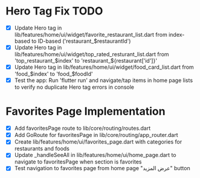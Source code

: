 # Hero Tag Fix TODO

- [x] Update Hero tag in lib/features/home/ui/widget/favorite_restaurant_list.dart from index-based to ID-based ('restaurant_$restaurantId')
- [x] Update Hero tag in lib/features/home/ui/widget/top_rated_resturant_list.dart from 'top_restaurant_$index' to 'restaurant_${restaurant['id']}'
- [x] Update Hero tag in lib/features/home/ui/widget/food_card_list.dart from 'food_$index' to 'food_$foodId'
- [x] Test the app: Run 'flutter run' and navigate/tap items in home page lists to verify no duplicate Hero tag errors in console

# Favorites Page Implementation

- [x] Add favoritesPage route to lib/core/routing/routes.dart
- [x] Add GoRoute for favoritesPage in lib/core/routing/app_router.dart
- [x] Create lib/features/home/ui/favorites_page.dart with categories for restaurants and foods
- [x] Update _handleSeeAll in lib/features/home/ui/home_page.dart to navigate to favoritesPage when section is favorites
- [x] Test navigation to favorites page from home page "عرض المزيد" button
